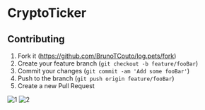 # CryptoTicker

## Contributing

1. Fork it (<https://github.com/BrunoTCouto/log.pets/fork>)
2. Create your feature branch (`git checkout -b feature/fooBar`)
3. Commit your changes (`git commit -am 'Add some fooBar'`)
4. Push to the branch (`git push origin feature/fooBar`)
5. Create a new Pull Request

![1](https://user-images.githubusercontent.com/23619646/109252877-4b48df00-77cd-11eb-98cf-c540c77ab8b0.jpg)
![2](https://user-images.githubusercontent.com/23619646/109252882-4c7a0c00-77cd-11eb-951b-df09aa6e42e1.jpg)
